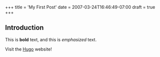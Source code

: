 +++
title = 'My First Post'
date = 2007-03-24T16:46:49-07:00
draft = true
+++
## Introduction

This is **bold** text, and this is *emphasized* text.

Visit the [Hugo](https://gohugo.io) website!